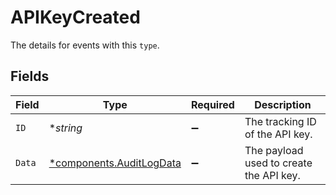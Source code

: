 # APIKeyCreated

The details for events with this `type`.


## Fields

| Field                                                               | Type                                                                | Required                                                            | Description                                                         |
| ------------------------------------------------------------------- | ------------------------------------------------------------------- | ------------------------------------------------------------------- | ------------------------------------------------------------------- |
| `ID`                                                                | **string*                                                           | :heavy_minus_sign:                                                  | The tracking ID of the API key.                                     |
| `Data`                                                              | [*components.AuditLogData](../../models/components/auditlogdata.md) | :heavy_minus_sign:                                                  | The payload used to create the API key.                             |